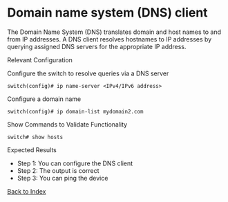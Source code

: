 # Domain name system (DNS) client

The Domain Name System (DNS) translates domain and host names to and from IP addresses. A DNS client resolves hostnames to IP addresses by querying assigned DNS servers for the appropriate IP address.

Relevant Configuration

Configure the switch to resolve queries via a DNS server

```
switch(config)# ip name-server <IPv4/IPv6 address>
```

Configure a domain name

```
switch(config)# ip domain-list mydomain2.com
```

Show Commands to Validate Functionality

```
switch# show hosts
```

Expected Results

* Step 1: You can configure the DNS client
* Step 2: The output is correct
* Step 3: You can ping the device

[Back to Index](../README.md)
